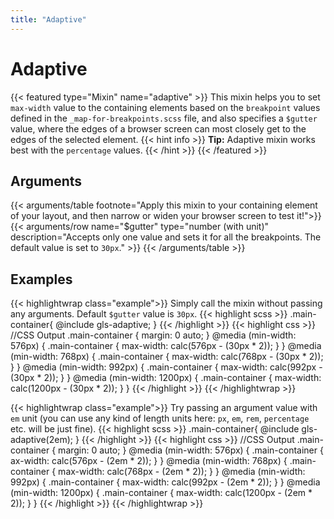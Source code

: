 ```yaml
---
title: "Adaptive"
---
```


# Adaptive

{{< featured type="Mixin" name="adaptive" >}}
This mixin helps you to set `max-width` value to the containing elements based on the `breakpoint` values defined in the `_map-for-breakpoints.scss` file, and also specifies a `$gutter` value, where the edges of a browser screen can most closely get to the edges of the selected element.
{{< hint info >}}
**Tip:** Adaptive mixin works best with the `percentage` values.
{{< /hint >}}
{{< /featured >}}

## Arguments

{{< arguments/table footnote="Apply this mixin to your containing element of your layout, and then narrow or widen your browser screen to test it!">}}
    {{< arguments/row name="$gutter" type="number (with unit)" description="Accepts only one value and sets it for all the breakpoints. The default value is set to `30px`." >}}
{{< /arguments/table >}}

## Examples

{{< highlightwrap class="example">}}
Simply call the mixin without passing any arguments. Default `$gutter` value is `30px`.
{{< highlight scss >}}
.main-container{
    @include gls-adaptive;
}
{{< /highlight >}}
{{< highlight css >}}
//CSS Output
.main-container {
    margin: 0 auto;
}
@media (min-width: 576px) {
    .main-container {
        max-width: calc(576px - (30px * 2));
    }
}
@media (min-width: 768px) {
    .main-container {
        max-width: calc(768px - (30px * 2));
    }
}
@media (min-width: 992px) {
    .main-container {
        max-width: calc(992px - (30px * 2));
    }
}
@media (min-width: 1200px) {
    .main-container {
        max-width: calc(1200px - (30px * 2));
    }
}
{{< /highlight >}}
{{< /highlightwrap >}}

{{< highlightwrap class="example">}}
Try passing an argument value with `em` unit (you can use any kind of length units here: `px`, `em`, `rem`, `percentage` etc. will be just fine).
{{< highlight scss >}}
.main-container{
    @include gls-adaptive(2em);
}
{{< /highlight >}}
{{< highlight css >}}
//CSS Output
.main-container {
    margin: 0 auto;
}
@media (min-width: 576px) {
    .main-container {
        ax-width: calc(576px - (2em * 2));
    }
}
@media (min-width: 768px) {
    .main-container {
        max-width: calc(768px - (2em * 2));
    }
}
@media (min-width: 992px) {
    .main-container {
        max-width: calc(992px - (2em * 2));
    }
}
@media (min-width: 1200px) {
    .main-container {
        max-width: calc(1200px - (2em * 2));
    }
}
{{< /highlight >}}
{{< /highlightwrap >}}